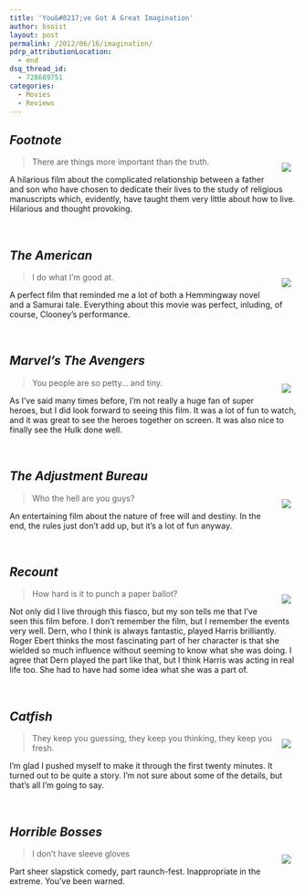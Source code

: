 ```yaml
---
title: 'You&#8217;ve Got A Great Imagination'
author: bsoist
layout: post
permalink: /2012/06/16/imagination/
pdrp_attributionLocation:
  - end
dsq_thread_id:
  - 728689751
categories:
  - Movies
  - Reviews
---
```

## *Footnote*

<div style="float:right;padding:10px;">
  <a href="http://www.amazon.com/gp/product/B00772HQTC/ref=as_li_ss_il?ie=UTF8&#038;tag=weifyoasme-20&#038;linkCode=as2&#038;camp=1789&#038;creative=390957&#038;creativeASIN=B00772HQTC"><img border="0" src="http://ws.assoc-amazon.com/widgets/q?_encoding=UTF8&#038;Format=_SL110_&#038;ASIN=B00772HQTC&#038;MarketPlace=US&#038;ID=AsinImage&#038;WS=1&#038;tag=weifyoasme-20&#038;ServiceVersion=20070822" /></a><img src="http://www.assoc-amazon.com/e/ir?t=weifyoasme-20&#038;l=as2&#038;o=1&#038;a=B00772HQTC" width="1" height="1" border="0" alt="" style="border:none !important; margin:0px !important;" />
</div>

> There are things more important than the truth.

A hilarious film about the complicated relationship between a father and son who have chosen to dedicate their lives to the study of religious manuscripts which, evidently, have taught them very little about how to live. Hilarious and thought provoking.

<div style="clear:both;">
  &nbsp;
</div>

<img style="opacity: 0;position: absolute;top:0; left:0" src="http://ecx.images-amazon.com/images/I/419ioV0W7fL._SL500_AA300_.jpg" />

## *The American*

<div style="float:right;padding:10px;">
  <a href="http://www.amazon.com/gp/product/B002ZG993Q/ref=as_li_ss_il?ie=UTF8&#038;tag=weifyoasme-20&#038;linkCode=as2&#038;camp=1789&#038;creative=390957&#038;creativeASIN=B002ZG993Q"><img border="0" src="http://ws.assoc-amazon.com/widgets/q?_encoding=UTF8&#038;Format=_SL110_&#038;ASIN=B002ZG993Q&#038;MarketPlace=US&#038;ID=AsinImage&#038;WS=1&#038;tag=weifyoasme-20&#038;ServiceVersion=20070822" /></a><img src="http://www.assoc-amazon.com/e/ir?t=weifyoasme-20&#038;l=as2&#038;o=1&#038;a=B002ZG993Q" width="1" height="1" border="0" alt="" style="border:none !important; margin:0px !important;" />
</div>

> I do what I&#8217;m good at.

A perfect film that reminded me a lot of both a Hemmingway novel and a Samurai tale. Everything about this movie was perfect, inluding, of course, Clooney&#8217;s performance.

<div style="clear:both;">
  &nbsp;
</div>

<img style="opacity: 0;position: absolute;top:0; left:0" src="http://ecx.images-amazon.com/images/I/518hs7IZ-iL._SL500_AA300_.jpg" />

## *Marvel&#8217;s The Avengers*

<div style="float:right;padding:10px;">
  <a href="http://www.amazon.com/gp/product/B001KVZ6HK/ref=as_li_ss_il?ie=UTF8&#038;tag=weifyoasme-20&#038;linkCode=as2&#038;camp=1789&#038;creative=390957&#038;creativeASIN=B001KVZ6HK"><img border="0" src="http://ws.assoc-amazon.com/widgets/q?_encoding=UTF8&#038;Format=_SL110_&#038;ASIN=B001KVZ6HK&#038;MarketPlace=US&#038;ID=AsinImage&#038;WS=1&#038;tag=weifyoasme-20&#038;ServiceVersion=20070822" /></a><img src="http://www.assoc-amazon.com/e/ir?t=weifyoasme-20&#038;l=as2&#038;o=1&#038;a=B001KVZ6HK" width="1" height="1" border="0" alt="" style="border:none !important; margin:0px !important;" />
</div>

> You people are so petty&#8230; and tiny.

As I&#8217;ve said many times before, I&#8217;m not really a huge fan of super heroes, but I did look forward to seeing this film. It was a lot of fun to watch, and it was great to see the heroes together on screen. It was also nice to finally see the Hulk done well.

<div style="clear:both;">
  &nbsp;
</div>

<img style="opacity: 0;position: absolute;top:0; left:0" src="http://ecx.images-amazon.com/images/I/61Npnndk1dL._SL500_AA300_.jpg" />

## *The Adjustment Bureau*

<div style="float:right;padding:10px;">
  <a href="http://www.amazon.com/gp/product/B004WCTLNY/ref=as_li_ss_il?ie=UTF8&#038;tag=weifyoasme-20&#038;linkCode=as2&#038;camp=1789&#038;creative=390957&#038;creativeASIN=B004WCTLNY"><img border="0" src="http://ws.assoc-amazon.com/widgets/q?_encoding=UTF8&#038;Format=_SL110_&#038;ASIN=B004WCTLNY&#038;MarketPlace=US&#038;ID=AsinImage&#038;WS=1&#038;tag=weifyoasme-20&#038;ServiceVersion=20070822" /></a><img src="http://www.assoc-amazon.com/e/ir?t=weifyoasme-20&#038;l=as2&#038;o=1&#038;a=B004WCTLNY" width="1" height="1" border="0" alt="" style="border:none !important; margin:0px !important;" />
</div>

> Who the hell are you guys?

An entertaining film about the nature of free will and destiny. In the end, the rules just don&#8217;t add up, but it&#8217;s a lot of fun anyway.

<div style="clear:both;">
  &nbsp;
</div>

<img style="opacity: 0;position: absolute;top:0; left:0" src="http://ecx.images-amazon.com/images/I/51ORu4FD-JL._SL500_AA300_.jpg" />

## *Recount*

<div style="float:right;padding:10px;">
  <a href="http://www.amazon.com/gp/product/B001AMHNKW/ref=as_li_ss_il?ie=UTF8&#038;tag=weifyoasme-20&#038;linkCode=as2&#038;camp=1789&#038;creative=390957&#038;creativeASIN=B001AMHNKW"><img border="0" src="http://ws.assoc-amazon.com/widgets/q?_encoding=UTF8&#038;Format=_SL110_&#038;ASIN=B001AMHNKW&#038;MarketPlace=US&#038;ID=AsinImage&#038;WS=1&#038;tag=weifyoasme-20&#038;ServiceVersion=20070822" /></a><img src="http://www.assoc-amazon.com/e/ir?t=weifyoasme-20&#038;l=as2&#038;o=1&#038;a=B001AMHNKW" width="1" height="1" border="0" alt="" style="border:none !important; margin:0px !important;" />
</div>

> How hard is it to punch a paper ballot?

Not only did I live through this fiasco, but my son tells me that I&#8217;ve seen this film before. I don&#8217;t remember the film, but I remember the events very well. Dern, who I think is always fantastic, played Harris brilliantly. Roger Ebert thinks the most fascinating part of her character is that she wielded so much influence without seeming to know what she was doing. I agree that Dern played the part like that, but I think Harris was acting in real life too. She had to have had some idea what she was a part of.

<div style="clear:both;">
  &nbsp;
</div>

<img style="opacity: 0;position: absolute;top:0; left:0" src="http://ecx.images-amazon.com/images/I/51RahXGNlzL._SL500_AA300_.jpg" />

## *Catfish*

<div style="float:right;padding:10px;">
  <a href="http://www.amazon.com/gp/product/B004FP1WX0/ref=as_li_ss_il?ie=UTF8&#038;tag=weifyoasme-20&#038;linkCode=as2&#038;camp=1789&#038;creative=390957&#038;creativeASIN=B004FP1WX0"><img border="0" src="http://ws.assoc-amazon.com/widgets/q?_encoding=UTF8&#038;Format=_SL110_&#038;ASIN=B004FP1WX0&#038;MarketPlace=US&#038;ID=AsinImage&#038;WS=1&#038;tag=weifyoasme-20&#038;ServiceVersion=20070822" /></a><img src="http://www.assoc-amazon.com/e/ir?t=weifyoasme-20&#038;l=as2&#038;o=1&#038;a=B004FP1WX0" width="1" height="1" border="0" alt="" style="border:none !important; margin:0px !important;" />
</div>

> They keep you guessing, they keep you thinking, they keep you fresh.

I&#8217;m glad I pushed myself to make it through the first twenty minutes. It turned out to be quite a story. I&#8217;m not sure about some of the details, but that&#8217;s all I&#8217;m going to say.

<div style="clear:both;">
  &nbsp;
</div>

<img style="opacity: 0;position: absolute;top:0; left:0" src="http://ecx.images-amazon.com/images/I/51nGN28egbL._SX500_.jpg" />

## *Horrible Bosses*

<div style="float:right;padding:10px;">
  <a href="http://www.amazon.com/gp/product/B004EPZ084/ref=as_li_ss_il?ie=UTF8&#038;tag=weifyoasme-20&#038;linkCode=as2&#038;camp=1789&#038;creative=390957&#038;creativeASIN=B004EPZ084"><img border="0" src="http://ws.assoc-amazon.com/widgets/q?_encoding=UTF8&#038;Format=_SL110_&#038;ASIN=B004EPZ084&#038;MarketPlace=US&#038;ID=AsinImage&#038;WS=1&#038;tag=weifyoasme-20&#038;ServiceVersion=20070822" /></a><img src="http://www.assoc-amazon.com/e/ir?t=weifyoasme-20&#038;l=as2&#038;o=1&#038;a=B004EPZ084" width="1" height="1" border="0" alt="" style="border:none !important; margin:0px !important;" />
</div>

> I don&#8217;t have sleeve gloves

Part sheer slapstick comedy, part raunch-fest. Inappropriate in the extreme. You&#8217;ve been warned.

<div style="clear:both;">
  &nbsp;
</div>

<img style="opacity: 0;position: absolute;top:0; left:0" src="http://ecx.images-amazon.com/images/I/51bk9iu4BPL._SX500_.jpg" />